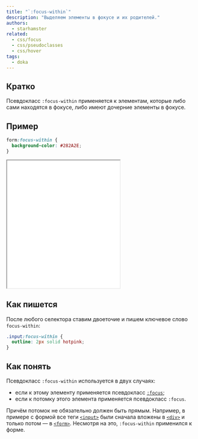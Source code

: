 ```yaml
---
title: "`:focus-within`"
description: "Выделяем элементы в фокусе и их родителей."
authors:
  - starhamster
related:
  - css/focus
  - css/pseudoclasses
  - css/hover
tags:
  - doka
---
```


## Кратко

Псевдокласс `:focus-within` применяется к элементам, которые либо сами находятся в фокусе, либо имеют дочерние элементы в фокусе.

## Пример

```css
form:focus-within {
  background-color: #282A2E;
}
```

<iframe title="Форма со стилизованным состоянием фокуса" src="demos/form/" height="340"></iframe>

## Как пишется

После любого селектора ставим двоеточие и пишем ключевое слово `focus-within`:

```css
.input:focus-within {
  outline: 2px solid hotpink;
}
```

## Как понять

Псевдокласс `:focus-within` используется в двух случаях:

- если к этому элементу применяется псевдокласс [`:focus`](/css/focus/);
- если к потомку этого элемента применяется псевдокласс `:focus`.

Причём потомок не обязательно должен быть прямым. Например, в примере с формой все теги [`<input>`](/html/input/) были сначала вложены в [`<div>`](/html/div/) и только потом — в [`<form>`](/html/form/). Несмотря на это, `:focus-within` применился к форме.
